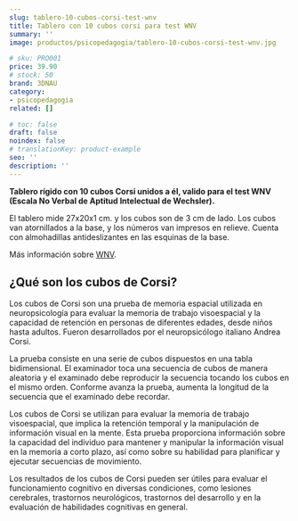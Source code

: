 ```yaml
---
slug: tablero-10-cubos-corsi-test-wnv
title: Tablero con 10 cubos corsi para test WNV
summary: ''
image: productos/psicopedagogia/tablero-10-cubos-corsi-test-wnv.jpg

# sku: PRO001
price: 39.90
# stock: 50
brand: 3DNAU
category:
- psicopedagogia
related: []

# toc: false
draft: false
noindex: false
# translationKey: product-example
seo: ''
description: ''
---
```

**Tablero rígido con 10 cubos Corsi unidos a él, valido para el test WNV (Escala No Verbal de Aptitud Intelectual de Wechsler).**

El tablero mide 27x20x1 cm. y los cubos son de 3 cm de lado. Los cubos van atornillados a la base, y los números van impresos en relieve. Cuenta con almohadillas antideslizantes en las esquinas de la base.

Más información sobre [WNV](https://www.pearsonclinical.es/wnv-escala-no-verbal-de-aptitud-intelectual-de-wechsler).

## ¿Qué son los cubos de Corsi?

Los cubos de Corsi son una prueba de memoria espacial utilizada en neuropsicología para evaluar la memoria de trabajo visoespacial y la capacidad de retención en personas de diferentes edades, desde niños hasta adultos. Fueron desarrollados por el neuropsicólogo italiano Andrea Corsi.

La prueba consiste en una serie de cubos dispuestos en una tabla bidimensional. El examinador toca una secuencia de cubos de manera aleatoria y el examinado debe reproducir la secuencia tocando los cubos en el mismo orden. Conforme avanza la prueba, aumenta la longitud de la secuencia que el examinado debe recordar.

Los cubos de Corsi se utilizan para evaluar la memoria de trabajo visoespacial, que implica la retención temporal y la manipulación de información visual en la mente. Esta prueba proporciona información sobre la capacidad del individuo para mantener y manipular la información visual en la memoria a corto plazo, así como sobre su habilidad para planificar y ejecutar secuencias de movimiento.

Los resultados de los cubos de Corsi pueden ser útiles para evaluar el funcionamiento cognitivo en diversas condiciones, como lesiones cerebrales, trastornos neurológicos, trastornos del desarrollo y en la evaluación de habilidades cognitivas en general.
